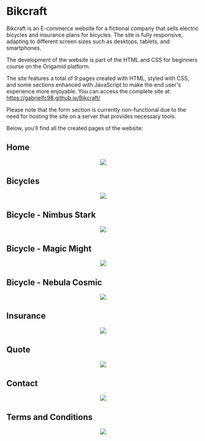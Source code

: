 # Bikcraft
 Bikcraft is an E-commerce website for a fictional company that sells electric bicycles and insurance plans for bicycles. The site is fully responsive, adapting to different screen sizes such as desktops, tablets, and smartphones.

 The development of the website is part of the HTML and CSS for beginners course on the Origamid platform.

 The site features a total of 9 pages created with HTML, styled with CSS, and some sections enhanced with JavaScript to make the end user's experience more enjoyable. You can access the complete site at: https://gabrielfc98.github.io/Bikcraft/

 Please note that the form section is currently non-functional due to the need for hosting the site on a server that provides necessary tools.

 Below, you'll find all the created pages of the website:

 <h2>Home</h2>
 <p align="center">
  <img src="https://github.com/gabrielfc98/Bikcraft/assets/122616019/594abcc7-9c7b-4ef2-8f9d-a5bf9782291f">
</p>
 <h2>Bicycles</h2>
 <p align="center">
  <img src="https://github.com/gabrielfc98/Bikcraft/assets/122616019/c726bce1-27e3-4d9b-a0e7-304da1411655">
</p>
 <h2>Bicycle - Nimbus Stark</h2>
 <p align="center">
  <img src="https://github.com/gabrielfc98/Bikcraft/assets/122616019/2c43cee4-dfff-466c-834f-8ead20e8fec0">
</p>
 <h2>Bicycle - Magic Might</h2>
 <p align="center">
  <img src="https://github.com/gabrielfc98/Bikcraft/assets/122616019/44451fc9-9c94-41b3-9c86-1555af647929">
</p>
 <h2>Bicycle - Nebula Cosmic</h2>
 <p align="center">
  <img src="https://github.com/gabrielfc98/Bikcraft/assets/122616019/a8abfc37-292a-4696-b55c-5a1aa8609e72">
</p>
 <h2>Insurance</h2>
 <p align="center">
  <img src="https://github.com/gabrielfc98/Bikcraft/assets/122616019/f26c0a18-e650-4d7f-8c44-191a8865ad3b">
</p>
 <h2>Quote</h2>
 <p align="center">
  <img src="https://github.com/gabrielfc98/Bikcraft/assets/122616019/a1a4d24f-dd8a-496f-8b27-81cb43d508f7">
</p>
 <h2>Contact</h2>
 <p align="center">
  <img src="https://github.com/gabrielfc98/Bikcraft/assets/122616019/ed6588eb-da8f-4911-9a79-cb73adbb460b">
</p>
 <h2>Terms and Conditions</h2>
 <p align="center">
  <img src="https://github.com/gabrielfc98/Bikcraft/assets/122616019/e12286db-7380-445d-802f-a11e69f9f3ab">
</p>
